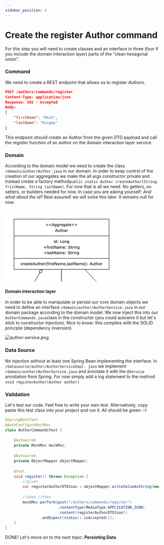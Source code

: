 ```yaml
---
sidebar_position: 4
---
```


# Create the register Author command

For this step you will need to create classes and an interface in three (four if you include the domain 
interaction layer) parts of the "clean hexagonal onion".

### Command

We need to create a REST endpoint that allows us to register Authors.

```json
POST /authors/commands/register
Content-Type: application/json
Response: 202 - Accepted
Body:
{
    "firstName": "Maik",
    "lastName": "Kingma"
}
```
This endpoint should create an Author from the given DTO payload and call the register function of an author on the 
domain interaction layer service.

### Domain

According to the domain model we need to create the class ```/domain/author/Author.java``` in our domain. In order to 
keep control of the creation of our aggregates we make the all args constructor private and instead create a 
factory method```public static Author createAuthor(String fristName, String lastName)```.
For now that is all we need. No getters, no setters, or builders needed for now. In case you are asking yourself: 
_And what about the id?_ Rest assured! we will solve this later. It remains null for now.

![author.png](author.png)

#### Domain interaction layer
In order to be able to manipulate or persist our core domain objects we need to define an interface
```/domain/author/AuthorService.java``` in our domain package according to the domain model. We now inject this into 
our ```AuthorCommands.java```class in the constructor (you could autowire it but let's stick to constructor injection).
Nice to know: this complies with the SOLID principle (dependency inversion).

![author-service.png](author-service.png)

### Data Source
No injection without at least one Spring Bean implementing the interface. In ```/datasource/author/AuthorServiceImpl.
java``` we implement ```/domain/author/AuthorService.java``` and annotate it with the ```@Service``` annotation from Spring. 
For now 
simply add a log 
statement to the 
method 
```void registerAuthor(Author author)```

### Validation
Let's test our code. Feel free to write your own test. Alternatively, copy paste this test class into your project 
and run it. All should be green :-)

```java
@SpringBootTest
@AutoConfigureMockMvc
class AuthorCommandsTest {

    @Autowired
    private MockMvc mockMvc;

    @Autowired
    private ObjectMapper objectMapper;

    @Test
    void register() throws Exception {
        //given
        var registerAuthorDTOJson = objectMapper.writeValueAsString(new RegisterAuthorDTO("firstName", "lastName"));

        //when //then
        mockMvc.perform(post("/authors/commands/register")
                        .contentType(MediaType.APPLICATION_JSON)
                        .content(registerAuthorDTOJson))
                .andExpect(status().isAccepted());
    }
}
```

DONE! Let's move on to the next topic: **Persisting Data**.





